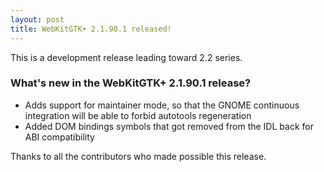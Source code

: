 ```yaml
---
layout: post
title: WebKitGTK+ 2.1.90.1 released!
---
```


This is a development release leading toward 2.2 series.

### What's new in the WebKitGTK+ 2.1.90.1 release?

 - Adds support for maintainer mode, so that the GNOME continuous
   integration will be able to forbid autotools regeneration
 - Added DOM bindings symbols that got removed from the IDL back for
   ABI compatibility

Thanks to all the contributors who made possible this release.
